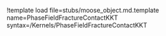 !template load file=stubs/moose_object.md.template name=PhaseFieldFractureContactKKT syntax=/Kernels/PhaseFieldFractureContactKKT